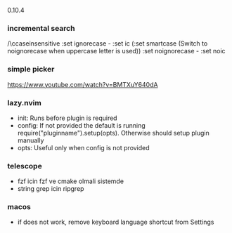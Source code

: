 0.10.4

### incremental search
/\ccaseinsensitive
:set ignorecase - :set ic (:set smartcase (Switch to noignorecase when uppercase letter is used))
:set noignorecase - :set noic

### simple picker
https://www.youtube.com/watch?v=BMTXuY640dA

### lazy.nvim
- init: Runs before plugin is required
- config: If not provided the default is running require("pluginname").setup(opts). Otherwise should setup plugin manually
- opts: Useful only when config is not provided

### telescope
- fzf icin fzf ve cmake olmali sistemde
- string grep icin ripgrep

### macos
-  if <C-Space> does not work, remove keyboard language shortcut from Settings
